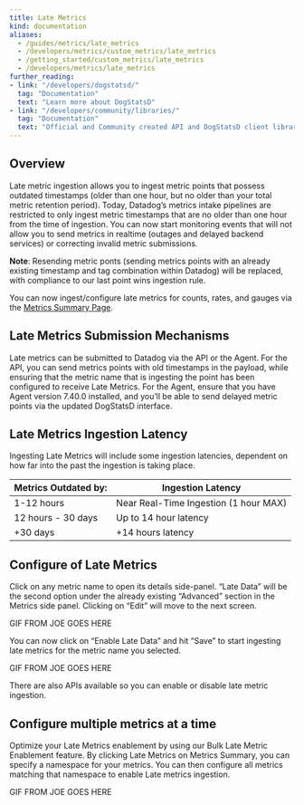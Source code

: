 ```yaml
---
title: Late Metrics
kind: documentation
aliases:
  - /guides/metrics/late_metrics
  - /developers/metrics/custom_metrics/late_metrics
  - /getting_started/custom_metrics/late_metrics
  - /developers/metrics/late_metrics
further_reading:
- link: "/developers/dogstatsd/"
  tag: "Documentation"
  text: "Learn more about DogStatsD"
- link: "/developers/community/libraries/"
  tag: "Documentation"
  text: "Official and Community created API and DogStatsD client libraries"
---
```


## Overview

Late metric ingestion allows you to ingest metric points that possess outdated timestamps (older than one hour, but no older than your total metric retention period). Today, Datadog’s metrics intake pipelines are restricted to only ingest metric timestamps that are no older than one hour from the time of ingestion. You can now start monitoring events that will not allow you to send metrics in realtime (outages and delayed backend services) or correcting invalid metric submissions.

**Note**: Resending metric ponts (sending metrics points with an already existing timestamp and tag combination within Datadog) will be replaced, with compliance to our last point wins ingestion rule.

You can now ingest/configure late metrics for counts, rates, and gauges via the [Metrics Summary Page][1].

## Late Metrics Submission Mechanisms

Late metrics can be submitted to Datadog via the API or the Agent. For the API, you can send metrics points with old timestamps in the payload, while ensuring that the metric name that is ingesting the point has been configured to receive Late Metrics. For the Agent, ensure that you have Agent version 7.40.0 installed, and you’ll be able to send delayed metric points via the updated DogStatsD interface. 

## Late Metrics Ingestion Latency

Ingesting Late Metrics will include some ingestion latencies, dependent on how far into the past the ingestion is taking place.

| Metrics Outdated by: | Ingestion Latency                     |
|----------------------|---------------------------------------|
| 1-12 hours           | Near Real-Time Ingestion (1 hour MAX) |
| 12 hours - 30 days   | Up to 14 hour latency                 |
| +30 days             | +14 hours latency                     |

## Configure of Late Metrics

Click on any metric name to open its details side-panel. “Late Data” will be the second option under the already existing “Advanced” section in the Metrics side panel. Clicking on “Edit” will move to the next screen. 

GIF FROM JOE GOES HERE

You can now click on “Enable Late Data” and hit “Save” to start ingesting late metrics for the metric name you selected.

GIF FROM JOE GOES HERE

There are also APIs available so you can enable or disable late metric ingestion.

## Configure multiple metrics at a time

Optimize your Late Metrics enablement by using our Bulk Late Metric Enablement feature. By clicking Late Metrics on Metrics Summary, you can specify a namespace for your metrics. You can then configure all metrics matching that namespace to enable Late metrics ingestion.

GIF FROM JOE GOES HERE

[1]: /metrics/summary/